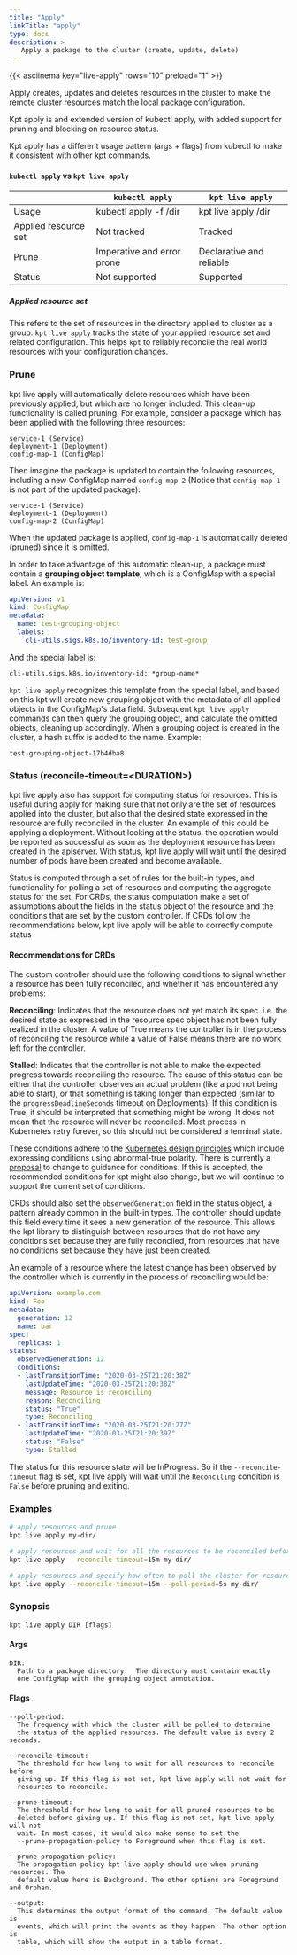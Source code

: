 ```yaml
---
title: "Apply"
linkTitle: "apply"
type: docs
description: >
   Apply a package to the cluster (create, update, delete)
---
```

<!--mdtogo:Short
    Apply a package to the cluster (create, update, delete)
-->

{{< asciinema key="live-apply" rows="10" preload="1" >}}

Apply creates, updates and deletes resources in the cluster to make the remote
cluster resources match the local package configuration.

Kpt apply is and extended version of kubectl apply, with added support
for pruning and blocking on resource status.

Kpt apply has a different usage pattern (args + flags) from kubectl to make
it consistent with other kpt commands.

#### `kubectl apply` vs `kpt live apply`

|                     | `kubectl apply`            | `kpt live apply`          |
|---------------------|----------------------------|---------------------------|
|Usage                | kubectl apply -f /dir      | kpt live apply /dir       |
|Applied resource set | Not tracked                | Tracked                   |
|Prune                | Imperative and error prone | Declarative and reliable  |
|Status               | Not supported              | Supported                 |

##### Applied resource set

This refers to the set of resources in the directory applied to cluster as a
group.  `kpt live apply` tracks the state of your applied resource set and
related configuration. This helps `kpt` to reliably reconcile the real world
resources with your configuration changes.

### Prune

kpt live apply will automatically delete resources which have been
previously applied, but which are no longer included. This clean-up
functionality is called pruning. For example, consider a package
which has been applied with the following three resources:

```
service-1 (Service)
deployment-1 (Deployment)
config-map-1 (ConfigMap)
```

Then imagine the package is updated to contain the following resources,
including a new ConfigMap named `config-map-2` (Notice that `config-map-1`
is not part of the updated package):

```
service-1 (Service)
deployment-1 (Deployment)
config-map-2 (ConfigMap)
```

When the updated package is applied, `config-map-1` is automatically
deleted (pruned) since it is omitted.

In order to take advantage of this automatic clean-up, a package must contain
a **grouping object template**, which is a ConfigMap with a special label. An example is:

```yaml
apiVersion: v1
kind: ConfigMap
metadata:
  name: test-grouping-object
  labels:
    cli-utils.sigs.k8s.io/inventory-id: test-group
```

And the special label is:

```
cli-utils.sigs.k8s.io/inventory-id: *group-name*
```

`kpt live apply` recognizes this template from the special label, and based
on this kpt will create new grouping object with the metadata of all applied
objects in the ConfigMap's data field. Subsequent `kpt live apply` commands can
then query the grouping object, and calculate the omitted objects, cleaning up
accordingly. When a grouping object is created in the cluster, a hash suffix
is added to the name. Example:

```
test-grouping-object-17b4dba8
```

### Status (reconcile-timeout=\<DURATION\>)

kpt live apply also has support for computing status for resources. This is
useful during apply for making sure that not only are the set of resources applied
into the cluster, but also that the desired state expressed in the resource are
fully reconciled in the cluster. An example of this could be applying a deployment. Without
looking at the status, the operation would be reported as successful as soon as the
deployment resource has been created in the apiserver. With status, kpt live apply will
wait until the desired number of pods have been created and become available.

Status is computed through a set of rules for the built-in types, and
functionality for polling a set of resources and computing the aggregate status
for the set. For CRDs, the status computation make a set of assumptions about
the fields in the status object of the resource and the conditions that
are set by the custom controller. If CRDs follow the recommendations below,
kpt live apply will be able to correctly compute status

#### Recommendations for CRDs

The custom controller should use the following conditions to signal whether
a resource has been fully reconciled, and whether it has encountered any
problems:

**Reconciling**: Indicates that the resource does not yet match its spec. i.e.
the desired state as expressed in the resource spec object has not been
fully realized in the cluster. A value of True means the controller
is in the process of reconciling the resource while a value of False means
there are no work left for the controller.

**Stalled**: Indicates that the controller is not able to make the expected
progress towards reconciling the resource. The cause of this status can be
either that the controller observes an actual problem (like a pod not being
able to start), or that something is taking longer than expected (similar
to the `progressDeadlineSeconds` timeout on Deployments). If this condition
is True, it should be interpreted that something might be wrong. It does not
mean that the resource will never be reconciled. Most process in Kubernetes
retry forever, so this should not be considered a terminal state.

These conditions adhere to the [Kubernetes design principles]
which include expressing conditions using abnormal-true polarity. There is
currently a [proposal] to change to guidance for conditions. If this is
accepted, the recommended conditions for kpt might also change, but we will
continue to support the current set of conditions.

CRDs should also set the `observedGeneration` field in the status object, a
pattern already common in the built-in types. The controller should update
this field every time it sees a new generation of the resource. This allows
the kpt library to distinguish between resources that do not have any
conditions set because they are fully reconciled, from resources that have no
conditions set because they have just been created.

An example of a resource where the latest change has been observed by
the controller which is currently in the process of reconciling would be:

```yaml
apiVersion: example.com
kind: Foo
metadata:
  generation: 12
  name: bar
spec:
  replicas: 1
status:
  observedGeneration: 12
  conditions:
  - lastTransitionTime: "2020-03-25T21:20:38Z"
    lastUpdateTime: "2020-03-25T21:20:38Z"
    message: Resource is reconciling
    reason: Reconciling
    status: "True"
    type: Reconciling
  - lastTransitionTime: "2020-03-25T21:20:27Z"
    lastUpdateTime: "2020-03-25T21:20:39Z"
    status: "False"
    type: Stalled
```

The status for this resource state will be InProgress. So if the
`--reconcile-timeout` flag is set, kpt live apply will wait until
the `Reconciling` condition is `False` before pruning and exiting.

### Examples
<!--mdtogo:Examples-->
```sh
# apply resources and prune
kpt live apply my-dir/
```

```sh
# apply resources and wait for all the resources to be reconciled before pruning
kpt live apply --reconcile-timeout=15m my-dir/
```

```sh
# apply resources and specify how often to poll the cluster for resource status
kpt live apply --reconcile-timeout=15m --poll-period=5s my-dir/
```
<!--mdtogo-->

### Synopsis
<!--mdtogo:Long-->
```
kpt live apply DIR [flags]
```

#### Args

```
DIR:
  Path to a package directory.  The directory must contain exactly
  one ConfigMap with the grouping object annotation.
```

#### Flags

```
--poll-period:
  The frequency with which the cluster will be polled to determine
  the status of the applied resources. The default value is every 2 seconds.

--reconcile-timeout:
  The threshold for how long to wait for all resources to reconcile before
  giving up. If this flag is not set, kpt live apply will not wait for
  resources to reconcile.

--prune-timeout:
  The threshold for how long to wait for all pruned resources to be
  deleted before giving up. If this flag is not set, kpt live apply will not
  wait. In most cases, it would also make sense to set the
  --prune-propagation-policy to Foreground when this flag is set.

--prune-propagation-policy:
  The propagation policy kpt live apply should use when pruning resources. The
  default value here is Background. The other options are Foreground and Orphan.

--output:
  This determines the output format of the command. The default value is
  events, which will print the events as they happen. The other option is
  table, which will show the output in a table format.
```
<!--mdtogo-->

[Kubernetes design principles]: https://www.google.com/url?q=https://github.com/kubernetes/community/blob/master/contributors/devel/sig-architecture/api-conventions.md%23typical-status-properties&sa=D&ust=1585160635349000&usg=AFQjCNE3ncANdus3xckLj3fkeupwFUoABw
[proposal]: https://github.com/kubernetes/community/pull/4521
